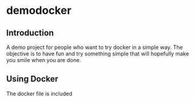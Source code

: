 # demodocker

## Introduction
A demo project for people who want to try docker in a simple way. The objective is to have fun and try something simple that will hopefully make you smile when you are done.

## Using Docker
The docker file is included



